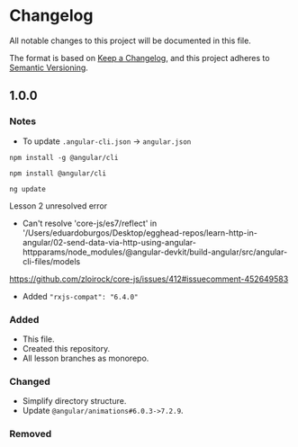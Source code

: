 # Changelog

All notable changes to this project will be documented in this file.

The format is based on [Keep a Changelog](https://keepachangelog.com/en/1.0.0/),
and this project adheres to [Semantic Versioning](https://semver.org/spec/v2.0.0.html).

## 1.0.0

### Notes
- To update `.angular-cli.json` -> `angular.json` 

`npm install -g @angular/cli`

`npm install @angular/cli `

`ng update`

Lesson 2 unresolved error
- Can't resolve 'core-js/es7/reflect' in '/Users/eduardoburgos/Desktop/egghead-repos/learn-http-in-angular/02-send-data-via-http-using-angular-httpparams/node_modules/@angular-devkit/build-angular/src/angular-cli-files/models
  
https://github.com/zloirock/core-js/issues/412#issuecomment-452649583

- Added `"rxjs-compat": "6.4.0"`

### Added

- This file.
- Created this repository.
- All lesson branches as monorepo.

### Changed

- Simplify directory structure.
- Update `@angular/animations#6.0.3->7.2.9`.

### Removed